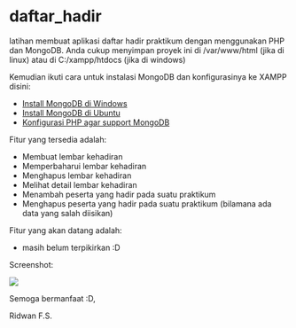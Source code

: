 daftar_hadir
============

latihan membuat aplikasi daftar hadir praktikum dengan menggunakan PHP dan MongoDB. Anda cukup menyimpan proyek ini di /var/www/html (jika di linux) atau di C:/xampp/htdocs (jika di windows)

Kemudian ikuti cara untuk instalasi MongoDB dan konfigurasinya ke XAMPP disini:  

* [Install MongoDB di Windows](http://www.candra.web.id/2014/03/02/cara-install-mongodb-di-windows/)
* [Install MongoDB di Ubuntu](http://awansembilan.blogspot.com/2011/04/install-mongodb-dengan-xampp-di-ubuntu.html)
* [Konfigurasi PHP agar support MongoDB](http://www.candra.web.id/2014/03/05/konfigurasi-php-agar-support-mongodb/)

Fitur yang tersedia adalah:

- Membuat lembar kehadiran
- Memperbaharui lembar kehadiran
- Menghapus lembar kehadiran
- Melihat detail lembar kehadiran
- Menambah peserta yang hadir pada suatu praktikum
- Menghapus peserta yang hadir pada suatu praktikum (bilamana ada data yang salah diisikan)

Fitur yang akan datang adalah:

- masih belum terpikirkan :D

Screenshot:

![](https://dl.dropboxusercontent.com/u/54840757/nowcontact/daftar_hadir/Selection_007.png)

Semoga bermanfaat :D,

Ridwan F.S.
